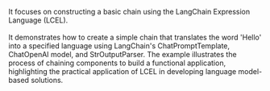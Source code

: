 It focuses on constructing a basic chain using the LangChain Expression Language (LCEL).
<br/>
<br/>
It demonstrates how to create a simple chain that translates the word 'Hello' into a specified language using LangChain's ChatPromptTemplate, ChatOpenAI model, and StrOutputParser. The example illustrates the process of chaining components to build a functional application, highlighting the practical application of LCEL in developing language model-based solutions.
